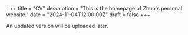 +++
title = "CV"
description = "This is the homepage of Zhuo's personal website."
date = "2024-11-04T12:00:00Z"
draft = false
+++

<!-- <div style="margin-bottom: -10px;"> Here is my CV.</div> -->

<!-- Here is my CV: [[pdf](/my-website/cv.pdf)].

Last updated: Dec 2024. -->

An updated version will be uploaded later.
